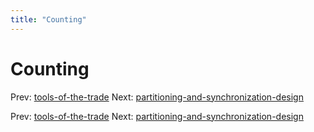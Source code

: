 ```yaml
---
title: "Counting"
---
```


# Counting

Prev: [tools-of-the-trade](tools-of-the-trade.md)
Next: [partitioning-and-synchronization-design](partitioning-and-synchronization-design.md)

Prev: [tools-of-the-trade](tools-of-the-trade.md)
Next: [partitioning-and-synchronization-design](partitioning-and-synchronization-design.md)

